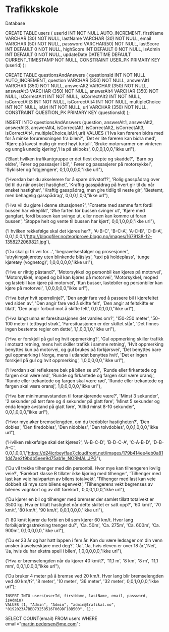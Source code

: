 # Trafikkskole

Database


CREATE TABLE users
(
userId INT NOT NULL AUTO_INCREMENT,
firstName VARCHAR (30) NOT NULL,
lastName VARCHAR (30) NOT NULL,
email VARCHAR (50) NOT NULL,
password VARCHAR(50) NOT NULL,
lastScore INT DEFAULT 0 NOT NULL,
highScore INT DEFAULT 0 NOT NULL,
isAdmin INT DEFAULT 0 NOT NULL,
updateDate  DATETIME DEFAULT CURRENT_TIMESTAMP NOT NULL,
CONSTRAINT USER_PK PRIMARY KEY (userId)
);
 
CREATE TABLE questionsAndAnswers
(
questionsId INT NOT NULL AUTO_INCREMENT,
question VARCHAR (350) NOT NULL,
answerAlt1 VARCHAR (350) NOT NULL,
answerAlt2 VARCHAR (350) NOT NULL,
answerAlt3 VARCHAR (350) NOT NULL,
answerAlt4 VARCHAR (350) NOT NULL,
isCorrectAlt1 INT NOT NULL,
isCorrectAlt2 INT NOT NULL,
isCorrectAlt3 INT NOT NULL,
isCorrectAlt4 INT NOT NULL,
multipleChoice INT NOT NULL,
isUrl INT NOT NULL,
url VARCHAR (350) NOT NULL,
CONSTRAINT QUESTION_PK PRIMARY KEY (questionsId)
);
 
INSERT INTO questionsAndAnswers (question, answerAlt1, answerAlt2, answerAlt3, answerAlt4, isCorrectAlt1, isCorrectAlt2, isCorrectAlt3, isCorrectAlt4, multipleChoice,isUrl,url)
VALUES
('Hva kan føreren bidra med for å minke forurensningen fra bilen?', 'Det er lite føreren kan bidra med', 'Kjøre på lavest mulig gir med høyt turtall', 'Bruke motorvarmer om vinteren og unngå unødig kjøring','Ha på skiboks', 0,0,0,1,0,0,"ikke url"),
 
('Blant hvilken trafikantgruppe er det flest drepte og skadde?', 'Barn og eldre', 'Fører og passasjer i bil', ' Fører og passasjerer på motorsykkel', 'Syklister og fotgjengere', 0,1,0,0,0,0,"ikke url"),
 
('Hvordan bør du akselerere for å spare drivstoff?', 'Rolig gasspådrag over tid til du når ønsket hastighet', 'Kraftig gasspådrag på hvert gir til du når ønsket hastighet', 'Kraftig gasspådrag, men gire tidlig til neste gir', 'Bestemt, men behagelig gasspådrag', 0,0,0,1,0,0,"ikke url"),
 
('Hva vil du gjøre i denne situasjonen?', 'Forsette med samme fart fordi bussen har vikeplikt', 'Øke farten før bussen svinger ut', 'Kjøre med gangfart, fordi bussen kan svinge ut, eller noen kan komme ut foran bussen', 'Stoppe helt og vente til bussen har kjørt', 0,0,1,0,0,0,"ikke url"),
 
('I hvilken rekkefølge skal det kjøres her?', 'A-B-C', 'B-C-A', 'A-C-B', 'C-B-A', 0,0,1,0,0,1,'http://bloggfiler.no/teoriprove.blogg.no/images/1679138-12-1358272069821.jpg'),
 
('Du skal gi fri vei for...', 'begravelsesfølger og prosesjoner', 'utrykingskjøretøy uten blinkende blåslys', 'taxi på holdeplass', 'tunge kjøretøy (vognetog)', 1,0,0,0,0,0,"ikke url"),
 
('Hva er riktig påstand?', 'Motorsykkel og personbil kan kjøres på motorvei', 'Motorsykkel, moped og bil kan kjøres på motorvei', 'Motorsykkel, moped og lastebil kan kjøre på motorvei', 'Kun busser, lastebiler og personbiler kan kjøre på motorvei', 1,0,0,0,0,0,"ikke url"),
 
('Hva betyr hvit sperrelinje?', 'Den angir fare ved å passere bil i kjørefeltet ved siden av', 'Den angir fare ved å skifte felt', 'Den angir at feltskifte er tilatt', 'Den angir forbud mot å skifte felt', 0,0,0,1,0,0,"ikke url"),
 
('Hva langt unna er faresituasjonen det varsles om?', '150-250 meter', '50-100 meter i tettbygd strøk', 'Faresituasjonen er der skiltet står', 'Det finnes ingen bestemte regler om dette', 1,1,0,0,1,0,"ikke url"),
 
('Hva er forskjell på gul og hvit oppmerking?', 'Gul oppmerking skiller trafikk i motsatt retning, mens hvit skiller trafikk i samme retning', 'Hvit oppmerking benyttes kun på motorvei, og gul brukes på forkjørsvei', 'Det benyttes bare gul oppmerking i Norge, mens i utlandet benyttes hvit', 'Det er ingen forskjell på gul og hvit oppmerking', 1,0,0,0,0,0,"ikke url"),
 
('Hvordan skal refleksene bak på bilen se ut?', 'Runde eller firkantede og fargen skal være rød', 'Runde og firkantede og fargen skal være oransj', 'Runde eller trekantede og fargen skal være rød', 'Runde eller trekantede og fargen skal være oransj', 1,0,0,0,0,0,"ikke url"),
 
('Hva bør minimumavstanden til forankjørende være?', 'Minst 3 sekunder', '2 sekunder på tørt føre og 4 sekunder på glatt føre', 'Minst 5 sekunder og enda lengre avstand på glatt føre', 'Alltid minst 8-10 sekunder', 0,0,1,0,0,0,"ikke url"),
 
('Hvor mye øker bremselengden, om du tredobler hastigheten?', 'Den dobles', 'Den firedobles', 'Den nidobles', 'Den tolvdobles', 0,0,1,0,0,0,"ikke url"),
 
('Hvilken rekkefølge skal det kjøres?', 'A-B-C-D', 'B-D-C-A', 'C-A-B-D', 'D-B-A-C', 0,0,1,0,0,1,"https://d24icrbeyffae7.cloudfront.net/images/179b414ee4eb0a811d47ae2f9bdb5eee9d75ab1e_NORMAL.JPG"),
 
('Du vil trekke tilhenger med din personbil. Hvor mye kan tilhengeren lovlig veie?', 'Førekort klasse B tillater ikke kjøring med tilhenger', 'Tilhenger med last kan veie halvparten av bilens totalvekt', 'Tilhenger med last kan veie dobbelt så mye som bilens egenvekt', 'Tilhengerens vekt begrenses av bilenes vognkort og av ditt førekort', 0,0,0,1,0,0,"ikke url"),
 
('Du kjører en bil og tilhenger med bremser der samlet tillatt totalvekt er 3500 kg. Hva er tillatt hastighet når dette skiltet er satt opp?', '60 km/t', '70 km/t', '80 km/t', '90 km/t', 0,0,1,0,0,0,"ikke url"),
 
('I 80 km/t kjører du forbi en bil som kjører 60 km/t. Hvor lang forbikjøringsstrekning trenger du?', 'Ca. 50m', 'Ca. 275m', 'Ca. 600m', 'Ca. 900m', 0,1,0,0,0,0,"ikke url"),
 
('Du er 23 år og har hatt lappen i fem år. Kan du være ledsager om din venn ønsker å øvelseskjøre med deg?', 'Ja', 'Ja, hvis eleven er over 18 år.','Nei', 'Ja, hvis du har ekstra speil i bilen', 1,0,0,0,0,0,"ikke url"),
 
('Hva er bremselengden når du kjører 40 km/t?', '11,1 m', '8 km', '8 m', '11,1 mm', 0,0,1,0,0,0,"ikke url"),
 
('Du bruker 4 meter på å bremse ved 20 km/t. Hvor lang blir bremselengden ved 40 km/t?', '8 meter', '10 meter', '36 meter', '32 meter', 0,0,1,0,0,0,"ikke url");
 
 
 
    INSERT INTO users(userId, firstName, lastName, email, password, isAdmin)
    VALUES (1, "Admin", "Admin", "admin@trafikal.no", "0192023A7BBD73250516F069DF18B500", 1);
 
SELECT COUNT(email) FROM users WHERE email="martin.pedersen@me.com";
